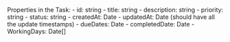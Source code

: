 Properties in the Task:
    - id: string
    - title: string
    - description: string
    - priority: string
    - status: string
    - createdAt: Date
    - updatedAt: Date (should have all the update timestamps)
    - dueDates: Date
    - completedDate: Date
    - WorkingDays: Date[]
